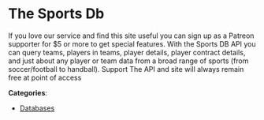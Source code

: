 # The Sports Db


If you love our service and find this site useful you can sign up as a Patreon supporter for $5 or more to get special features. With the Sports DB API you can query teams, players in teams, player details, player contract details, and just about any player or team data from a broad range of sports (from soccer/football to handball). Support The API and site will always remain free at point of access



**Categories**:

- [Databases](https://github.com/apis-list/apis-list#databases)



